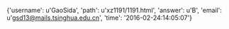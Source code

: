 {'username': u'GaoSida', 'path': u'xz1191/1191.html', 'answer': u'B', 'email': u'gsd13@mails.tsinghua.edu.cn', 'time': '2016-02-24:14:05:07'}